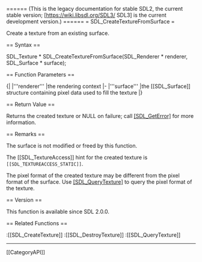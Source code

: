 ====== (This is the legacy documentation for stable SDL2, the current stable version; [https://wiki.libsdl.org/SDL3/ SDL3] is the current development version.) ======
= SDL_CreateTextureFromSurface =

Create a texture from an existing surface.

== Syntax ==

<syntaxhighlight lang='c'>
SDL_Texture * SDL_CreateTextureFromSurface(SDL_Renderer * renderer, SDL_Surface * surface);
</syntaxhighlight>

== Function Parameters ==

{|
|'''renderer'''
|the rendering context
|-
|'''surface'''
|the [[SDL_Surface]] structure containing pixel data used to fill the texture
|}

== Return Value ==

Returns the created texture or NULL on failure; call [[SDL_GetError]]() for
more information.

== Remarks ==

The surface is not modified or freed by this function.

The [[SDL_TextureAccess]] hint for the created texture is
<code>[[SDL_TEXTUREACCESS_STATIC]]</code>.

The pixel format of the created texture may be different from the pixel
format of the surface. Use [[SDL_QueryTexture]]() to query the pixel format
of the texture.

== Version ==

This function is available since SDL 2.0.0.

== Related Functions ==

:[[SDL_CreateTexture]]
:[[SDL_DestroyTexture]]
:[[SDL_QueryTexture]]

----
[[CategoryAPI]]


